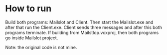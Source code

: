 # How to run

Build both programs: Mailslot and Client. Then start the Mailslot.exe and after that run the Client.exe. Client sends three messages and after this both programs terminate. If building from Mailstlop.vcxproj, then both programs go inside Mailslot project.

Note: the original code is not mine.